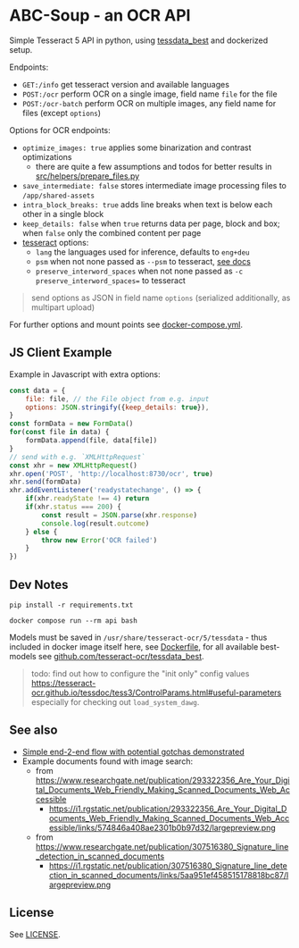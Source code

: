 # ABC-Soup - an OCR API

Simple Tesseract 5 API in python, using [tessdata_best](https://github.com/tesseract-ocr/tessdata_best/) and dockerized setup.

Endpoints:

- `GET:/info` get tesseract version and available languages
- `POST:/ocr` perform OCR on a single image, field name `file` for the file
- `POST:/ocr-batch` perform OCR on multiple images, any field name for files (except `options`)

Options for OCR endpoints:

- `optimize_images: true` applies some binarization and contrast optimizations
    - there are quite a few assumptions and todos for better results in [src/helpers/prepare_files.py](./src/helpers/prepare_files.py)
- `save_intermediate: false` stores intermediate image processing files to `/app/shared-assets`
- `intra_block_breaks: true` adds line breaks when text is below each other in a single block
- `keep_details: false` when `true` returns data per page, block and box; when `false` only the combined content per page
- [tesseract](https://tesseract-ocr.github.io/tessdoc) options:
    - `lang` the languages used for inference, defaults to `eng+deu`
    - `psm` when not none passed as `--psm` to tesseract, [see docs](https://tesseract-ocr.github.io/tessdoc/ImproveQuality.html#page-segmentation-method)
    - `preserve_interword_spaces` when not none passed as `-c preserve_interword_spaces=` to tesseract

> send options as JSON in field name `options` (serialized additionally, as multipart upload)

For further options and mount points see [docker-compose.yml](docker-compose.yml).

## JS Client Example

Example in Javascript with extra options:

```js
const data = {
    file: file, // the File object from e.g. input
    options: JSON.stringify({keep_details: true}),
}
const formData = new FormData()
for(const file in data) {
    formData.append(file, data[file])
}
// send with e.g. `XMLHttpRequest`
const xhr = new XMLHttpRequest()
xhr.open('POST', 'http://localhost:8730/ocr', true)
xhr.send(formData)
xhr.addEventListener('readystatechange', () => {
    if(xhr.readyState !== 4) return
    if(xhr.status === 200) {
        const result = JSON.parse(xhr.response)
        console.log(result.outcome)
    } else {
        throw new Error('OCR failed')
    }
})
```

## Dev Notes

```shell
pip install -r requirements.txt
```

```shell
docker compose run --rm api bash
```

Models must be saved in `/usr/share/tesseract-ocr/5/tessdata` - thus included in docker image itself here, see [Dockerfile](./Dockerfile), for all available best-models see [github.com/tesseract-ocr/tessdata_best](https://github.com/tesseract-ocr/tessdata_best).

> todo: find out how to configure the "init only" config values https://tesseract-ocr.github.io/tessdoc/tess3/ControlParams.html#useful-parameters especially for checking out `load_system_dawg`.

## See also

- [Simple end-2-end flow with potential gotchas demonstrated](https://nanonets.com/blog/ocr-with-tesseract/)
- Example documents found with image search:
    - from https://www.researchgate.net/publication/293322356_Are_Your_Digital_Documents_Web_Friendly_Making_Scanned_Documents_Web_Accessible
        - https://i1.rgstatic.net/publication/293322356_Are_Your_Digital_Documents_Web_Friendly_Making_Scanned_Documents_Web_Accessible/links/574846a408ae2301b0b97d32/largepreview.png
    - from https://www.researchgate.net/publication/307516380_Signature_line_detection_in_scanned_documents
        - https://i1.rgstatic.net/publication/307516380_Signature_line_detection_in_scanned_documents/links/5aa951ef458515178818bc87/largepreview.png

## License

See [LICENSE](LICENSE).
